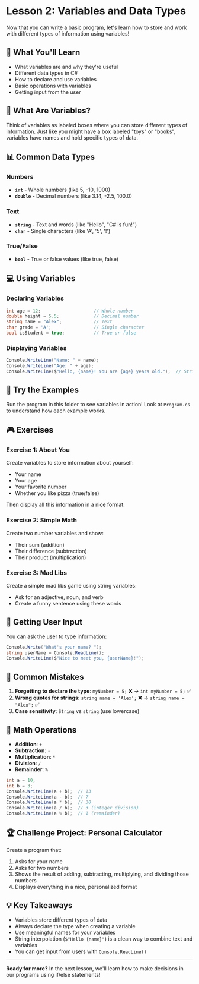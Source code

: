 # Lesson 2: Variables and Data Types

Now that you can write a basic program, let's learn how to store and work with different types of information using variables!

## 🎯 What You'll Learn

- What variables are and why they're useful
- Different data types in C#
- How to declare and use variables
- Basic operations with variables
- Getting input from the user

## 🧠 What Are Variables?

Think of variables as labeled boxes where you can store different types of information. Just like you might have a box labeled "toys" or "books", variables have names and hold specific types of data.

## 📊 Common Data Types

### Numbers
- **`int`** - Whole numbers (like 5, -10, 1000)
- **`double`** - Decimal numbers (like 3.14, -2.5, 100.0)

### Text
- **`string`** - Text and words (like "Hello", "C# is fun!")
- **`char`** - Single characters (like 'A', '5', '!')

### True/False
- **`bool`** - True or false values (like true, false)

## 💻 Using Variables

### Declaring Variables
```csharp
int age = 12;                    // Whole number
double height = 5.5;             // Decimal number
string name = "Alex";            // Text
char grade = 'A';                // Single character
bool isStudent = true;           // True or false
```

### Displaying Variables
```csharp
Console.WriteLine("Name: " + name);
Console.WriteLine("Age: " + age);
Console.WriteLine($"Hello, {name}! You are {age} years old.");  // String interpolation
```

## 🔧 Try the Examples

Run the program in this folder to see variables in action! Look at `Program.cs` to understand how each example works.

## 🎮 Exercises

### Exercise 1: About You
Create variables to store information about yourself:
- Your name
- Your age
- Your favorite number
- Whether you like pizza (true/false)

Then display all this information in a nice format.

### Exercise 2: Simple Math
Create two number variables and show:
- Their sum (addition)
- Their difference (subtraction)
- Their product (multiplication)

### Exercise 3: Mad Libs
Create a simple mad libs game using string variables:
- Ask for an adjective, noun, and verb
- Create a funny sentence using these words

## 🎯 Getting User Input

You can ask the user to type information:

```csharp
Console.Write("What's your name? ");
string userName = Console.ReadLine();
Console.WriteLine($"Nice to meet you, {userName}!");
```

## 🤔 Common Mistakes

1. **Forgetting to declare the type**: `myNumber = 5;` ❌ → `int myNumber = 5;` ✅
2. **Wrong quotes for strings**: `string name = 'Alex';` ❌ → `string name = "Alex";` ✅
3. **Case sensitivity**: `String` vs `string` (use lowercase)

## 🧮 Math Operations

- **Addition**: `+`
- **Subtraction**: `-`
- **Multiplication**: `*`
- **Division**: `/`
- **Remainder**: `%`

```csharp
int a = 10;
int b = 3;
Console.WriteLine(a + b);  // 13
Console.WriteLine(a - b);  // 7
Console.WriteLine(a * b);  // 30
Console.WriteLine(a / b);  // 3 (integer division)
Console.WriteLine(a % b);  // 1 (remainder)
```

## 🏆 Challenge Project: Personal Calculator

Create a program that:
1. Asks for your name
2. Asks for two numbers
3. Shows the result of adding, subtracting, multiplying, and dividing those numbers
4. Displays everything in a nice, personalized format

## 💡 Key Takeaways

- Variables store different types of data
- Always declare the type when creating a variable
- Use meaningful names for your variables
- String interpolation (`$"Hello {name}"`) is a clean way to combine text and variables
- You can get input from users with `Console.ReadLine()`

---

**Ready for more?** In the next lesson, we'll learn how to make decisions in our programs using if/else statements!

